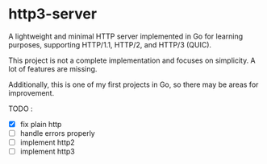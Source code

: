 # http3-server

A lightweight and minimal HTTP server implemented in Go for learning purposes, supporting HTTP/1.1, HTTP/2, and HTTP/3 (QUIC).

This project is not a complete implementation and focuses on simplicity. A lot of features are missing.

Additionally, this is one of my first projects in Go, so there may be areas for improvement.


TODO :
- [X] fix plain http
- [ ] handle errors properly
- [ ] implement http2
- [ ] implement http3
